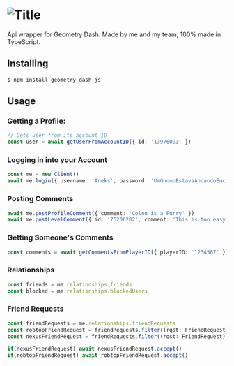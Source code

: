 # ![Title](https://cdn.discordapp.com/attachments/779044709930369144/865273776866197534/Geometry_Dash2Ejs.png)

Api wrapper for Geometry Dash. Made by me and my team, 100% made in TypeScript.

## Installing

```
$ npm install geometry-dash.js
```


## Usage

### Getting a Profile:

```ts
// Gets user from its account ID
const user = await getUserFromAccountID({ id: '13976093' })
```

### Logging in into your Account

```ts
const me = new Client()
await me.login({ username: 'Aneks', password: 'UmGnomoEstavaAndandoEncimaDoAsfalto' })
```

### Posting Comments

```ts
await me.postProfileComment({ comment: 'Colon is a Furry' })
await me.postLevelComment({ id: '75206202', comment: 'This is too easy', percent: 100 })
```

### Getting Someone's Comments

```ts
const comments = await getCommentsFromPlayerID({ playerID: '1234567' }) // Add page: "page number" for specific page. Default is 0
```

### Relationships

```ts
const friends = me.relationships.friends
const blocked = me.relationships.blockedUsers
```

### Friend Requests

```ts
const friendRequests = me.relationships.friendRequests
const robtopFriendRequest = friendRequests.filter((rqst: FriendRequest) => { return rqst.user.username == 'RobTop' })
const nexusFriendRequest = friendRequests.filter((rqst: FriendRequest) => { return rqst.user.username == 'Nexus' })

if(nexusFriendRequest) await nexusFriendRequest.accept()
if(robtopFriendRequest) await robtopFriendRequest.accept()
```